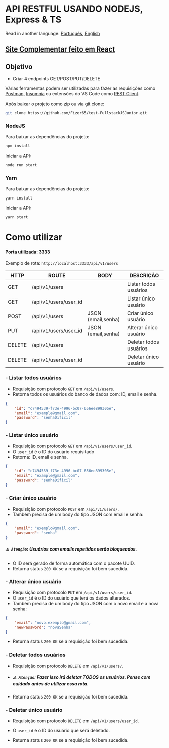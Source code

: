 
# API RESTFUL USANDO NODEJS, Express & TS

Read in another language: [Português](README.md), [English](README.en-US.md)

## [Site Complementar feito em React](https://github.com/Fizer65/Complemento-FullstackJSJunior)

## Objetivo
- Criar 4 endpoints GET/POST/PUT/DELETE

Várias ferramentas podem ser utilizadas para fazer as requisições como [Postman](https://www.postman.com/downloads/), [Insomnia](https://insomnia.rest/download) ou extensões do VS Code como [REST Client](https://marketplace.visualstudio.com/items?itemName=humao.rest-client).

Após baixar o projeto como zip ou via git clone:
```sh
git clone https://github.com/Fizer65/test-FullstackJSJunior.git
```

### NodeJS
Para baixar as dependências do projeto:
```sh
npm install
```

Iniciar a API:
```sh
node run start
```
### Yarn
Para baixar as dependências do projeto:
```sh
yarn install
```

Iniciar a API:
```sh
yarn start
```

# Como utilizar
#### Porta utilizada: 3333
Exemplo de rota: `http://localhost:3333/api/v1/users` 

|  HTTP  |        	ROUTE          |	        BODY        |	        DESCRIÇÃO        |
|--------|-------------------------|----------------------|--------------------------|
| GET    |	/api/v1/users          |	              	    |  Listar todos usuários   | 
| GET    |	/api/v1/users/user_id  |		    	            |  Listar único usuário    |
| POST   |	/api/v1/users          |  JSON (email,senha) 	|	 Criar único usuário     |
| PUT    |	/api/v1/users/user_id  |  JSON (email,senha)  |  Alterar único usuário   |
| DELETE |	/api/v1/users	         |	                    |  Deletar todos usuários  |
| DELETE |  /api/v1/users/user_id  |		                 	|  Deletar único usuário   |

### - Listar todos usuários
- Requisição com protocolo `GET` em `/api/v1/users`.
- Retorna todos os usuários do banco de dados com: ID, email e senha.
```json
{
	"id": "c7494539-f73e-4996-bc07-656ee899305e",
	"email": "example@gmail.com",
	"password": "senhaDificil"
}
```

### - Listar único usuário
- Requisição com protocolo `GET` em `/api/v1/users/user_id`.
- O `user_id` é o ID do usuário requisitado
- Retorna: ID, email e senha.

```json
{
	"id": "c7494539-f73e-4996-bc07-656ee899305e",
	"email": "example@gmail.com",
	"password": "senhaDificil"
}
```

### - Criar único usuário
- Requisição com protocolo `POST` em `/api/v1/users/`.
- Também precisa de um body do tipo JSON com email e senha:
```json
{
	"email": "exemplo@gmail.com",
	"password": "senha"
}
```
##### `⚠️ Atenção`: Usuários com emails repetidos serão bloqueados.
- O ID será gerado de forma automática com o pacote UUID.
- Returna status `200 OK` se a requisição foi bem sucedida.

### - Alterar único usuário
- Requisição com protocolo `PUT` em `/api/v1/users/user_id`. 
- O `user_id` é o ID do usuário que terá os dados alterados.
- Também precisa de um body do tipo JSON com o novo email e a nova senha:

```json
{
	"email": "novo.exemplo@gmail.com",
	"newPassword": "novaSenha"
}
```
- Returna status `200 OK` se a requisição foi bem sucedida.

### - Deletar todos usuários
- Requisição com protocolo `DELETE` em `/api/v1/users/`. 
- ##### `⚠️ Atenção`: Fazer isso irá deletar TODOS os usuários. Pense com cuidado antes de utilizar essa rota.

- Returna status `200 OK` se a requisição foi bem sucedida.

### - Deletar único usuário
- Requisição com protocolo `DELETE` em `/api/v1/users/user_id`.
- O `user_id` é o ID do usuário que será deletado.

- Returna status `200 OK` se a requisição foi bem sucedida.